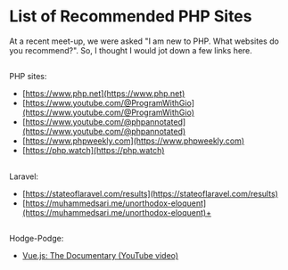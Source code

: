 # List of Recommended PHP Sites

At a recent meet-up, we were asked "I am new to PHP. What websites do you recommend?". So, I thought I would jot down a few links here. 

##
PHP sites:
- [https://www.php.net](https://www.php.net)
- [https://www.youtube.com/@ProgramWithGio](https://www.youtube.com/@ProgramWithGio)
- [https://www.youtube.com/@phpannotated](https://www.youtube.com/@phpannotated)
- [https://www.phpweekly.com](https://www.phpweekly.com)
- [https://php.watch](https://php.watch)

##
Laravel:
- [https://stateoflaravel.com/results](https://stateoflaravel.com/results)
- [https://muhammedsari.me/unorthodox-eloquent](https://muhammedsari.me/unorthodox-eloquent)+

##
Hodge-Podge:
- [Vue.js: The Documentary (YouTube video)](https://www.youtube.com/watch?v=OrxmtDw4pVI)
